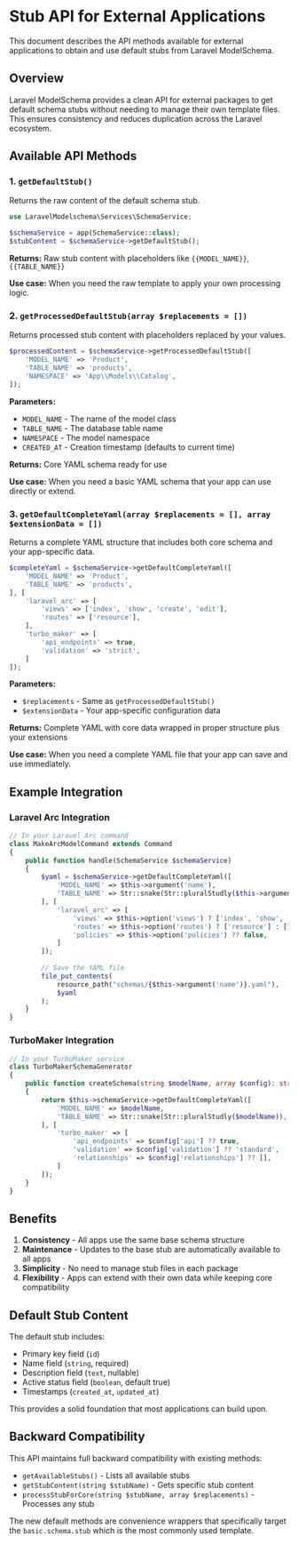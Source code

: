 # Stub API for External Applications

This document describes the API methods available for external applications to obtain and use default stubs from Laravel ModelSchema.

## Overview

Laravel ModelSchema provides a clean API for external packages to get default schema stubs without needing to manage their own template files. This ensures consistency and reduces duplication across the Laravel ecosystem.

## Available API Methods

### 1. `getDefaultStub()`

Returns the raw content of the default schema stub.

```php
use LaravelModelschema\Services\SchemaService;

$schemaService = app(SchemaService::class);
$stubContent = $schemaService->getDefaultStub();
```

**Returns:** Raw stub content with placeholders like `{{MODEL_NAME}}`, `{{TABLE_NAME}}`

**Use case:** When you need the raw template to apply your own processing logic.

### 2. `getProcessedDefaultStub(array $replacements = [])`

Returns processed stub content with placeholders replaced by your values.

```php
$processedContent = $schemaService->getProcessedDefaultStub([
    'MODEL_NAME' => 'Product',
    'TABLE_NAME' => 'products',
    'NAMESPACE' => 'App\\Models\\Catalog',
]);
```

**Parameters:**
- `MODEL_NAME` - The name of the model class
- `TABLE_NAME` - The database table name
- `NAMESPACE` - The model namespace
- `CREATED_AT` - Creation timestamp (defaults to current time)

**Returns:** Core YAML schema ready for use

**Use case:** When you need a basic YAML schema that your app can use directly or extend.

### 3. `getDefaultCompleteYaml(array $replacements = [], array $extensionData = [])`

Returns a complete YAML structure that includes both core schema and your app-specific data.

```php
$completeYaml = $schemaService->getDefaultCompleteYaml([
    'MODEL_NAME' => 'Product',
    'TABLE_NAME' => 'products',
], [
    'laravel_arc' => [
        'views' => ['index', 'show', 'create', 'edit'],
        'routes' => ['resource'],
    ],
    'turbo_maker' => [
        'api_endpoints' => true,
        'validation' => 'strict',
    ]
]);
```

**Parameters:**
- `$replacements` - Same as `getProcessedDefaultStub()`
- `$extensionData` - Your app-specific configuration data

**Returns:** Complete YAML with core data wrapped in proper structure plus your extensions

**Use case:** When you need a complete YAML file that your app can save and use immediately.

## Example Integration

### Laravel Arc Integration

```php
// In your Laravel Arc command
class MakeArcModelCommand extends Command
{
    public function handle(SchemaService $schemaService)
    {
        $yaml = $schemaService->getDefaultCompleteYaml([
            'MODEL_NAME' => $this->argument('name'),
            'TABLE_NAME' => Str::snake(Str::pluralStudly($this->argument('name'))),
        ], [
            'laravel_arc' => [
                'views' => $this->option('views') ? ['index', 'show', 'create', 'edit'] : [],
                'routes' => $this->option('routes') ? ['resource'] : [],
                'policies' => $this->option('policies') ?? false,
            ]
        ]);
        
        // Save the YAML file
        file_put_contents(
            resource_path("schemas/{$this->argument('name')}.yaml"),
            $yaml
        );
    }
}
```

### TurboMaker Integration

```php
// In your TurboMaker service
class TurboMakerSchemaGenerator
{
    public function createSchema(string $modelName, array $config): string
    {
        return $this->schemaService->getDefaultCompleteYaml([
            'MODEL_NAME' => $modelName,
            'TABLE_NAME' => Str::snake(Str::pluralStudly($modelName)),
        ], [
            'turbo_maker' => [
                'api_endpoints' => $config['api'] ?? true,
                'validation' => $config['validation'] ?? 'standard',
                'relationships' => $config['relationships'] ?? [],
            ]
        ]);
    }
}
```

## Benefits

1. **Consistency** - All apps use the same base schema structure
2. **Maintenance** - Updates to the base stub are automatically available to all apps
3. **Simplicity** - No need to manage stub files in each package
4. **Flexibility** - Apps can extend with their own data while keeping core compatibility

## Default Stub Content

The default stub includes:
- Primary key field (`id`)
- Name field (`string`, required)
- Description field (`text`, nullable)
- Active status field (`boolean`, default true)
- Timestamps (`created_at`, `updated_at`)

This provides a solid foundation that most applications can build upon.

## Backward Compatibility

This API maintains full backward compatibility with existing methods:
- `getAvailableStubs()` - Lists all available stubs
- `getStubContent(string $stubName)` - Gets specific stub content
- `processStubForCore(string $stubName, array $replacements)` - Processes any stub

The new default methods are convenience wrappers that specifically target the `basic.schema.stub` which is the most commonly used template.
